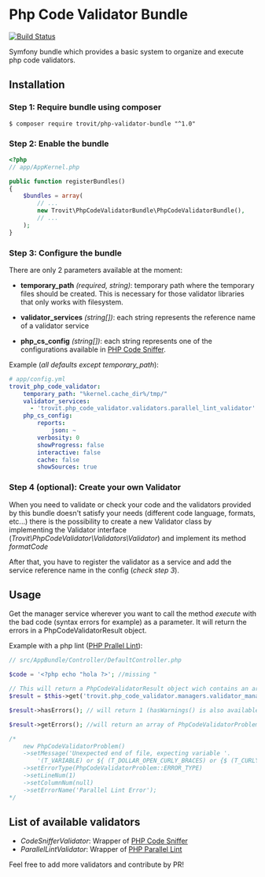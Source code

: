 # Php Code Validator Bundle
[![Build Status](https://secure.travis-ci.org/trovit/php-code-validator-bundle.png)](http://travis-ci.org/trovit/php-code-validator-bundle) 

Symfony bundle which provides a basic system to organize and execute php code validators.

## Installation

### Step 1: Require bundle using composer

```Shell
$ composer require trovit/php-validator-bundle "^1.0"
```


### Step 2: Enable the bundle

```php
<?php
// app/AppKernel.php

public function registerBundles()
{
    $bundles = array(
        // ...
        new Trovit\PhpCodeValidatorBundle\PhpCodeValidatorBundle(),
        // ...
    );
}
```

### Step 3: Configure the bundle  

There are only 2 parameters available at the moment:

- **temporary_path** _(required, string)_: temporary path where the temporary files should be created. This is necessary for those validator libraries that only works with filesystem.

- **validator_services** _(string[])_: each string represents the reference name of a validator service

- **php_cs_config** _(string[])_: each string represents one of the configurations available in [PHP Code Sniffer](https://github.com/squizlabs/PHP_CodeSniffer).


Example (_all defaults except temporary_path_):
```yaml
# app/config.yml
trovit_php_code_validator:
    temporary_path: "%kernel.cache_dir%/tmp/"
    validator_services:
      - 'trovit.php_code_validator.validators.parallel_lint_validator'
    php_cs_config:
        reports:
            json: ~
        verbosity: 0
        showProgress: false
        interactive: false
        cache: false
        showSources: true
```
### Step 4 (optional): Create your own Validator

When you need to validate or check your code and the validators provided by this bundle doesn't satisfy your needs (different code language, formats, etc...) there is the possibility to create a new Validator class by implementing the Validator interface (_Trovit\PhpCodeValidator\Validators\Validator_) and implement its method *formatCode*

After that, you have to register the validator as a service and add the service reference name in the config (_check step 3_).


## Usage

Get the manager service wherever you want to call the method *execute* with the bad code (syntax errors for example) as a parameter. It will return the errors in a PhpCodeValidatorResult object.

Example with a php lint ([PHP Prallel Lint](https://github.com/JakubOnderka/PHP-Parallel-Lint)):
```php
// src/AppBundle/Controller/DefaultController.php

$code = '<?php echo "hola ?>'; //missing "

// This will return a PhpCodeValidatorResult object wich contains an array of detected problems
$result = $this->get('trovit.php_code_validator.managers.validator_manager')->execute($code);

$result->hasErrors(); // will return 1 (hasWarnings() is also available if needed)

$result->getErrors(); //will return an array of PhpCodeValidatorProblem:

/*
    new PhpCodeValidatorProblem()
    ->setMessage('Unexpected end of file, expecting variable '.
        '(T_VARIABLE) or ${ (T_DOLLAR_OPEN_CURLY_BRACES) or {$ (T_CURLY_OPEN)')
    ->setErrorType(PhpCodeValidatorProblem::ERROR_TYPE)
    ->setLineNum(1)
    ->setColumnNum(null)
    ->setErrorName('Parallel Lint Error');
*/
```

## List of available validators

- *CodeSnifferValidator*: Wrapper of [PHP Code Sniffer](https://github.com/squizlabs/PHP_CodeSniffer)
- *ParallelLintValidator*: Wrapper of [PHP Parallel Lint](https://github.com/JakubOnderka/PHP-Parallel-Lint)

Feel free to add more validators and contribute by PR!
